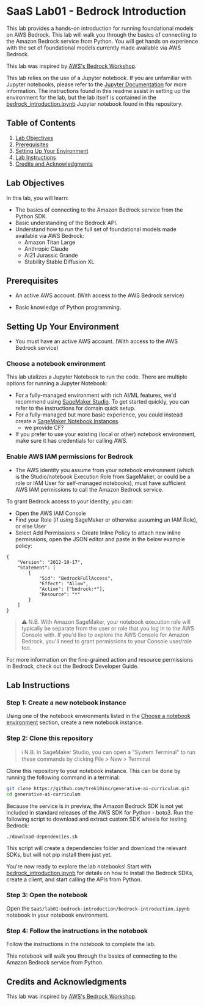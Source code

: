 # SaaS Lab01 - Bedrock Introduction

This lab provides a hands-on introduction for running foundational models on AWS Bedrock. This lab will walk you through the basics of connecting to the Amazon Bedrock service from Python. You will get hands on experience with the set of foundational models currently made available via AWS Bedrock.

This lab was inspired by [AWS's Bedrock Workshop](https://github.com/aws-samples/amazon-bedrock-workshop).

This lab relies on the use of a Jupyter notebook. If you are unfamiliar with Jupyter notebooks, please refer to the [Jupyter Documentation](https://jupyter-notebook.readthedocs.io/en/stable/notebook.html) for more information. The instructions found in this readme assist in setting up the environment for the lab, but the lab itself is contained in the [bedrock_introduction.ipynb](bedrock_introduction.ipynb) Jupyter notebook found in this repository.
## Table of Contents

1. [Lab Objectives](#lab-objectives)
2. [Prerequisites](#prerequisites)
3. [Setting Up Your Environment](#setting-up-your-environment)
4. [Lab Instructions](#lab-instructions)
5. [Credits and Acknowledgments](#credits-and-acknowledgments)

<!-- 5. [Troubleshooting](#troubleshooting)
6. [Contact](#contact)) -->

## Lab Objectives

In this lab, you will learn:

- The basics of connecting to the Amazon Bedrock service from the Python SDK.
- Basic understanding of the Bedrock API.
- Understand how to run the full set of foundational models made available via AWS Bedrock:
    - Amazon Titan Large
    - Anthropic Claude
    - AI21 Jurassic Grande
    - Stability Stable Diffusion XL

## Prerequisites
- An active AWS account. (With access to the AWS Bedrock service)
<!-- - AWS CLI installed and given access to said account. -->
- Basic knowledge of Python programming.
<!-- - Familiarity with command line interface (CLI). -->
<!-- - Basic understanding of AWS services (specifically [EC2](https://docs.aws.amazon.com/AWSEC2/latest/UserGuide/concepts.html) and [CloudFormation](https://docs.aws.amazon.com/AWSCloudFormation/latest/UserGuide/Welcome.html)) and cloud computing basics. -->

<!-- For more information on configuring your CLI please refer to the [AWS CLI Documentation](https://docs.aws.amazon.com/cli/latest/userguide/cli-chap-install.html) and [Configuring the CLI Documentation](https://docs.aws.amazon.com/cli/latest/userguide/cli-configure-files.html) for instructions on how to do so. -->


## Setting Up Your Environment
- You must have an active AWS account. (With access to the AWS Bedrock service)

### Choose a notebook environment
This lab utalizes a Jupyter Notebook to run the code. There are multiple options for running a Jupyter Notebook:
- For a fully-managed environment with rich AI/ML features, we'd recommend using [SageMaker Studio](https://docs.aws.amazon.com/sagemaker/latest/dg/studio.html). To get started quickly, you can refer to the instructions for domain quick setup.
- For a fully-managed but more basic experience, you could instead create a [SageMaker Notebook Instances](https://docs.aws.amazon.com/sagemaker/latest/dg/nbi.html).
    - we provide CF?
- If you prefer to use your existing (local or other) notebook environment, make sure it has credentials for calling AWS.


### Enable AWS IAM permissions for Bedrock
- The AWS identity you assume from your notebook environment (which is the Studio/notebook Execution Role from SageMaker, or could be a role or IAM User for self-managed notebooks), must have sufficient AWS IAM permissions to call the Amazon Bedrock service.

To grant Bedrock access to your identity, you can:

- Open the AWS IAM Console
- Find your Role (if using SageMaker or otherwise assuming an IAM Role), or else User
- Select Add Permissions > Create Inline Policy to attach new inline permissions, open the JSON editor and paste in the below example policy:

```
{
    "Version": "2012-10-17",
    "Statement": [
        {
            "Sid": "BedrockFullAccess",
            "Effect": "Allow",
            "Action": ["bedrock:*"],
            "Resource": "*"
        }
    ]
}
```

> ⚠️ N.B. With Amazon SageMaker, your notebook execution role will typically be separate from the user or role that you log in to the AWS Console with. If you'd like to explore the AWS Console for Amazon Bedrock, you'll need to grant permissions to your Console user/role too.

For more information on the fine-grained action and resource permissions in Bedrock, check out the Bedrock Developer Guide.


<!-- N.B. This lab utilizes a CloudFormation template to deploy the required infrastructure for the lab. If you can deploy a CloudFormation template, your environment is ready to go. Because all of the Python code is server-side, no additional setup is required for Python. -->

## Lab Instructions

### Step 1: Create a new notebook instance
Using one of the notebook environments listed in the [Choose a notebook environment](#choose-a-notebook-environment) section, create a new notebook instance.

### Step 2: Clone this repository

> ℹ️ N.B. In SageMaker Studio, you can open a "System Terminal" to run these commands by clicking File > New > Terminal

Clone this repository to your notebook instance. This can be done by running the following command in a terminal:
```bash
git clone https://github.com/trek10inc/generative-ai-curriculum.git
cd generative-ai-curriculum
```

Because the service is in preview, the Amazon Bedrock SDK is not yet included in standard releases of the AWS SDK for Python - boto3. Run the following script to download and extract custom SDK wheels for testing Bedrock:

```
./download-dependencies.sh
```

This script will create a dependencies folder and download the relevant SDKs, but will not pip install them just yet.

You're now ready to explore the lab notebooks! Start with [bedrock_introduction.ipynb](bedrock_introduction.ipynb) for details on how to install the Bedrock SDKs, create a client, and start calling the APIs from Python.

### Step 3: Open the notebook
Open the `SaaS/lab01-bedrock-introduction/bedrock-introduction.ipynb` notebook in your notebook environment.

### Step 4: Follow the instructions in the notebook
Follow the instructions in the notebook to complete the lab.

This notebook will walk you through the basics of connecting to the Amazon Bedrock service from Python.

## Credits and Acknowledgments

This lab was inspired by [AWS's Bedrock Workshop](https://github.com/aws-samples/amazon-bedrock-workshop).

